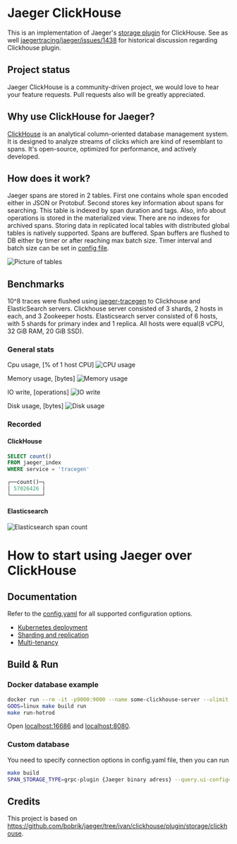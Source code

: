 # Jaeger ClickHouse
This is an implementation of Jaeger's [storage plugin](https://github.com/jaegertracing/jaeger/tree/master/plugin/storage/grpc) for ClickHouse.
See as well [jaegertracing/jaeger/issues/1438](https://github.com/jaegertracing/jaeger/issues/1438) for historical discussion regarding Clickhouse plugin.

## Project status

Jaeger ClickHouse is a community-driven project, we would love to hear your feature requests.
Pull requests also will be greatly appreciated.

## Why use ClickHouse for Jaeger?

[ClickHouse](https://github.com/clickhouse/clickhouse) is an analytical column-oriented database management system. It is designed to analyze streams of clicks which are kind of resemblant to spans. It's open-source, optimized for performance, and actively developed.

## How does it work?

Jaeger spans are stored in 2 tables. First one contains whole span encoded either in JSON or Protobuf.
Second stores key information about spans for searching. This table is indexed by span duration and tags.
Also, info about operations is stored in the materialized view. There are no indexes for archived spans.
Storing data in replicated local tables with distributed global tables is natively supported. Spans are buffered.
Span buffers are flushed to DB either by timer or after reaching max batch size.
Timer interval and batch size can be set in [config file](../config.yaml).

![Picture of tables](post1_pics/tables.png)

## Benchmarks

10^8 traces were flushed using [jaeger-tracegen](https://www.jaegertracing.io/docs/1.25/tools/) to Clickhouse and ElasticSearch servers.
Clickhouse server consisted of 3 shards, 2 hosts in each, and 3 Zookeeper hosts. Elasticsearch server consisted of 6 hosts,
with 5 shards for primary index and 1 replica. All hosts were equal(8 vCPU, 32 GiB RAM, 20 GiB SSD).

### General stats

Cpu usage, [% of 1 host CPU]
![CPU usage](post1_pics/cpu-usage.png)

Memory usage, [bytes]
![Memory usage](post1_pics/memory-usage.png)

IO write, [operations]
![IO write](post1_pics/io-write.png)

Disk usage, [bytes]
![Disk usage](post1_pics/disk-usage.png)

### Recorded

#### ClickHouse

```sql
SELECT count()
FROM jaeger_index
WHERE service = 'tracegen'

┌──count()─┐
│ 57026426 │
└──────────┘
```

#### Elasticsearch

![Elasticsearch span count](post1_pics/elastic-count.png?raw=true)

# How to start using Jaeger over ClickHouse

## Documentation

Refer to the [config.yaml](../config.yaml) for all supported configuration options.

* [Kubernetes deployment](../guide-kubernetes.md)
* [Sharding and replication](../guide-sharding-and-replication.md)
* [Multi-tenancy](../guide-multitenancy.md)

## Build & Run

### Docker database example

```bash
docker run --rm -it -p9000:9000 --name some-clickhouse-server --ulimit nofile=262144:262144 clickhouse/clickhouse-server:22
GOOS=linux make build run
make run-hotrod
```

Open [localhost:16686](http://localhost:16686) and [localhost:8080](http://localhost:8080).

### Custom database

You need to specify connection options in config.yaml file, then you can run

```bash
make build
SPAN_STORAGE_TYPE=grpc-plugin {Jaeger binary adress} --query.ui-config=jaeger-ui.json --grpc-storage-plugin.binary=./{name of built binary} --grpc-storage-plugin.configuration-file=config.yaml --grpc-storage-plugin.log-level=debug
```

## Credits

This project is based on https://github.com/bobrik/jaeger/tree/ivan/clickhouse/plugin/storage/clickhouse.
